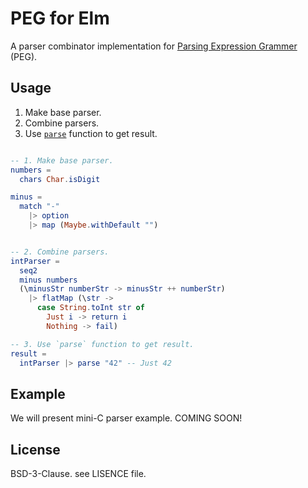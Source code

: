 # PEG for Elm
A parser combinator implementation for [Parsing Expression Grammer](https://en.wikipedia.org/wiki/Parsing_expression_grammar) (PEG).

## Usage
1. Make base parser.
2. Combine parsers.
3. Use [`parse`](https://package.elm-lang.org/packages/YuyaAizawa/peg/latest/Parser#parse) function to get result.

```elm

-- 1. Make base parser.
numbers =
  chars Char.isDigit

minus =
  match "-"
    |> option
    |> map (Maybe.withDefault "")


-- 2. Combine parsers.
intParser =
  seq2
  minus numbers
  (\minusStr numberStr -> minusStr ++ numberStr)
    |> flatMap (\str ->
      case String.toInt str of
        Just i -> return i
        Nothing -> fail)

-- 3. Use `parse` function to get result.
result =
  intParser |> parse "42" -- Just 42
```

## Example
We will present mini-C parser example. COMING SOON!

## License
BSD-3-Clause. see LISENCE file.
